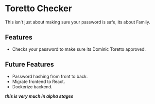 # Toretto Checker

This isn't just about making sure your password is safe, its about Family.

## Features

- Checks your password to make sure its Dominic Toretto approved. 

## Future Features

- Password hashing from front to back. 
- Migrate frontend to React.
- Dockerize backend.

***this is very much in alpha stages***
